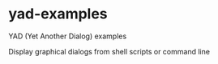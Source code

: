 # yad-examples
YAD (Yet Another Dialog) examples 


Display graphical dialogs from shell scripts or command line
